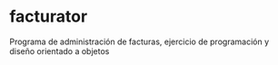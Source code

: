 # facturator
Programa de administración de facturas, ejercicio de programación y diseño orientado a objetos
